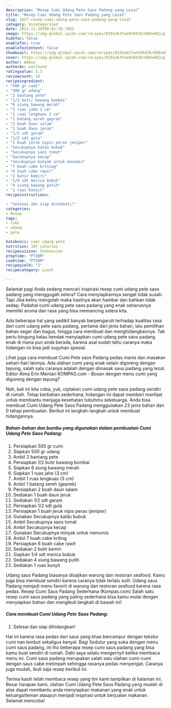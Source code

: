 ```yaml
---
description: "Resep Cumi Udang Pete Saos Padang yang Lezat"
title: "Resep Cumi Udang Pete Saos Padang yang Lezat"
slug: 1627-resep-cumi-udang-pete-saos-padang-yang-lezat
category: Uncategorized
date: 2022-11-30T08:01:36.700Z
image: https://img-global.cpcdn.com/recipes/8291e63fae920439/680x482cq70/cumi-udang-pete-saos-padang-foto-resep-utama.jpg
hideToc: false
enableToc: true
enableTocContent: false
thumbnail: https://img-global.cpcdn.com/recipes/8291e63fae920439/680x482cq70/cumi-udang-pete-saos-padang-foto-resep-utama.jpg
cover: https://img-global.cpcdn.com/recipes/8291e63fae920439/680x482cq70/cumi-udang-pete-saos-padang-foto-resep-utama.jpg
author: Admin
authorAv: notfound
ratingvalue: 3.3
reviewcount: 10
recipeingredient:
- "500 gr cumi"
- "500 gr udang"
- "2 bantang pete"
- "1/2 butir bawang bombai"
- "6 siung bawang merah"
- "1 ruas jahe 3 cm"
- "1 ruas lengkuas 3 cm"
- "1 batang sereh geprek"
- "2 buah daun salam"
- "1 buah daun jeruk"
- "1/2 sdt garam"
- "1/2 sdt gula"
- "1 buah jeruk nipis peras jeniper"
- "Secukupnya kaldu bubuk"
- "Secukupnya saos tomat"
- "Secukupnya kecap"
- "Secukupnya minyak untuk menumis"
- "7 buah cabe kriting"
- "6 buah cabe rawit"
- "2 butir kemiri"
- "1/4 sdt merica bubuk"
- "4 siung bawang putih"
- "1 ruas kunyit"
recipeinstructions:

- "Selesai dan siap dinikmati!"
categories:
- Resep
tags:
- cumi
- udang
- pete

katakunci: cumi udang pete 
nutrition: 197 calories
recipecuisine: Indonesian
preptime: "PT30M"
cooktime: "PT50M"
recipeyield: "2"
recipecategory: Lunch

---
```



Selamat pagi Anda sedang mencari inspirasi resep cumi udang pete saos padang yang menggugah selera? Cara menyiapkannya sangat tidak susah. Tapi Jika keliru mengolah maka hasilnya akan hambar dan bahkan tidak sedap. Padahal cumi udang pete saos padang yang enak seharusnya memiliki aroma dan rasa yang bisa memancing selera kita.


Ada beberapa hal yang sedikit banyak berpengaruh terhadap kualitas rasa dari cumi udang pete saos padang, pertama dari jenis bahan, lalu pemilihan bahan segar dan bagus, hingga cara membuat dan menghidangkannya. Tak perlu bingung kalau hendak menyiapkan cumi udang pete saos padang enak di mana pun anda berada, karena asal sudah tahu caranya maka hidangan ini bisa jadi suguhan spesial.

Lihat juga cara membuat Cumi Pete saos Padang pedas manis dan masakan sehari-hari lainnya. Ada olahan cumi yang enak selain digoreng dengan tepung, salah satu caranya adalah dengan dimasak saus padang yang lezat. Editor Alma Erin Mentari KOMPAS.com - Bosan dengan menu cumi yang digoreng dengan tepung?


Nah, kali ini kita coba, yuk, ciptakan cumi udang pete saos padang sendiri di rumah. Tetap berbahan sederhana, hidangan ini dapat memberi manfaat untuk membantu menjaga kesehatan tubuhmu sekeluarga. Anda bisa membuat Cumi Udang Pete Saos Padang menggunakan 23 jenis bahan dan 0 tahap pembuatan. Berikut ini langkah-langkah untuk membuat hidangannya.

<!--inarticleads1-->

##### Bahan-bahan dan bumbu yang digunakan dalam pembuatan Cumi Udang Pete Saos Padang:

1. Persiapkan 500 gr cumi
1. Siapkan 500 gr udang
1. Ambil 2 bantang pete
1. Persiapkan 1/2 butir bawang bombai
1. Siapkan 6 siung bawang merah
1. Siapkan 1 ruas jahe (3 cm)
1. Ambil 1 ruas lengkuas (3 cm)
1. Ambil 1 batang sereh (geprek)
1. Persiapkan 2 buah daun salam
1. Sediakan 1 buah daun jeruk
1. Sediakan 1/2 sdt garam
1. Persiapkan 1/2 sdt gula
1. Persiapkan 1 buah jeruk nipis peras (jeniper)
1. Gunakan Secukupnya kaldu bubuk
1. Ambil Secukupnya saos tomat
1. Ambil Secukupnya kecap
1. Gunakan Secukupnya minyak untuk menumis
1. Ambil 7 buah cabe kriting
1. Persiapkan 6 buah cabe rawit
1. Sediakan 2 butir kemiri
1. Siapkan 1/4 sdt merica bubuk
1. Sediakan 4 siung bawang putih
1. Sediakan 1 ruas kunyit


Udang saus Padang biasanya disajikan warung dan restoran seafood. Kamu juga bisa membuat sendiri karena caranya tidak terlalu sulit. Udang saus Padang menjadi menu favorit di warung dan restoran seafood karena rasa pedas. Resep Cumi Saus Padang Sederhana (Kompas.com) Salah satu resep cumi saus padang yang paling sederhana bisa kamu mulai dengan menyiapkan bahan dan mengikuti langkah di bawah ini! 

<!--inarticleads2-->

##### Cara membuat Cumi Udang Pete Saos Padang:


1. Selesai dan siap dihidangkan!

Hal ini karena rasa pedas dari saus yang khas bercampur dengan tekstur cumi nan lembut sekaligus kenyal. Bagi Sedulur yang suka dengan menu cumi saus padang, ini lho beberapa resep cumi saus padang yang bisa kamu buat sendiri di rumah. Dahi saya selalu mengernyit ketika membaca menu ini. Cumi saus padang merupakan salah satu olahan cumi-cumi dengan saus cabe melimpah sehingga rasanya pedas menyengat. Caranya juga mudah, ikuti saja resep berikut ini. 

Terima kasih telah membaca resep yang tim kami tampilkan di halaman ini. Besar harapan kami, olahan Cumi Udang Pete Saos Padang yang mudah di atas dapat membantu anda menyiapkan makanan yang enak untuk keluarga/teman ataupun menjadi inspirasi untuk berjualan makanan. Selamat mencoba!
